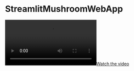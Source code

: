 # StreamlitMushroomWebApp
[![Watch the video](https://github.com/sarnesh444/StreamlitMushroomWebApp/blob/master/demostreamlitmushroom.mp4)](https://github.com/sarnesh444/StreamlitMushroomWebApp/blob/master/demostreamlitmushroom.mp4)
